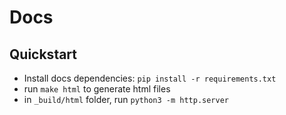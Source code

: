 # Docs

## Quickstart

 - Install docs dependencies: `pip install -r requirements.txt`
 - run `make html` to generate html files
 - in `_build/html` folder, run `python3 -m http.server`

